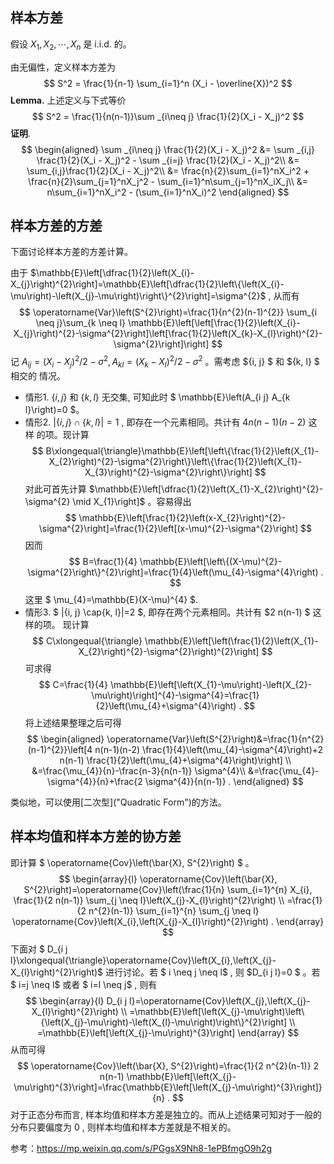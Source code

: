 ## 样本方差

假设 $X_1, X_2, \cdots, X_n$ 是 i.i.d. 的。

由无偏性，定义样本方差为
$$
S^2 = \frac{1}{n-1} \sum_{i=1}^n (X_i - \overline{X})^2
$$
**Lemma.** 上述定义与下式等价
$$
S^2 = \frac{1}{n(n-1)}\sum _{i\neq j} \frac{1}{2}(X_i - X_j)^2
$$
**证明**. 
$$
\begin{aligned}
\sum _{i\neq j} \frac{1}{2}(X_i - X_j)^2 &= \sum _{i,j} \frac{1}{2}(X_i - X_j)^2 - \sum _{i=j} \frac{1}{2}(X_i - X_j)^2\\
&= \sum_{i,j}\frac{1}{2}(X_i - X_j)^2\\
&= \frac{n}{2}\sum_{i=1}^nX_i^2 + \frac{n}{2}\sum_{j=1}^nX_j^2 - \sum_{i=1}^n\sum_{j=1}^nX_iX_j\\
&= n\sum_{i=1}^nX_i^2 - (\sum_{i=1}^nX_i)^2
\end{aligned}
$$

## 样本方差的方差

下面讨论样本方差的方差计算。

由于  $\mathbb{E}\left[\dfrac{1}{2}\left(X_{i}-X_{j}\right)^{2}\right]=\mathbb{E}\left[\dfrac{1}{2}\left\{\left(X_{i}-\mu\right)-\left(X_{j}-\mu\right)\right\}^{2}\right]=\sigma^{2}$ , 从而有
$$
\operatorname{Var}\left(S^{2}\right)=\frac{1}{n^{2}(n-1)^{2}} \sum_{i \neq j}\sum_{k \neq l} \mathbb{E}\left[\left[\frac{1}{2}\left(X_{i}-X_{j}\right)^{2}-\sigma^{2}\right]\left[\frac{1}{2}\left(X_{k}-X_{l}\right)^{2}-\sigma^{2}\right]\right]
$$
记  $A_{i j}=\left(X_{i}-X_{j}\right)^{2} / 2-\sigma^{2}, A_{k l}=\left(X_{k}-X_{l}\right)^{2} / 2-\sigma^{2}$  。需考虑 $\{i, j\} $ 和  $\{k, l\} $ 相交的 情况。
- 情形1.  $\{i, j\}$  和  $\{k, l\}$  无交集, 可知此时 $ \mathbb{E}\left(A_{i j} A_{k l}\right)=0  $。
- 情形2.  $|\{i, j\} \cap\{k, l\}|=1$ , 即存在一个元素相同。共计有  $4 n(n-1)(n-2)$  这样 的项。现计算
$$
B\xlongequal{\triangle}\mathbb{E}\left[\left\{\frac{1}{2}\left(X_{1}-X_{2}\right)^{2}-\sigma^{2}\right\}\left\{\frac{1}{2}\left(X_{1}-X_{3}\right)^{2}-\sigma^{2}\right\}\right]
$$
对此可首先计算  $\mathbb{E}\left[\dfrac{1}{2}\left(X_{1}-X_{2}\right)^{2}-\sigma^{2} \mid X_{1}\right]$  。容易得出
$$
\mathbb{E}\left[\frac{1}{2}\left(x-X_{2}\right)^{2}-\sigma^{2}\right]=\frac{1}{2}\left[(x-\mu)^{2}-\sigma^{2}\right]
$$
因而
$$
B=\frac{1}{4} \mathbb{E}\left[\left\{(X-\mu)^{2}-\sigma^{2}\right\}^{2}\right]=\frac{1}{4}\left(\mu_{4}-\sigma^{4}\right) .
$$
这里 $ \mu_{4}=\mathbb{E}(X-\mu)^{4} $.
- 情形3. $ |\{i, j\} \cap\{k, l\}|=2 $, 即存在两个元素相同。共计有  $2 n(n-1) $ 这样的项。 现计算
$$
C\xlongequal{\triangle} \mathbb{E}\left[\left(\frac{1}{2}\left(X_{1}-X_{2}\right)^{2}-\sigma^{2}\right)^{2}\right]
$$
可求得
$$
C=\frac{1}{4} \mathbb{E}\left[\left(X_{1}-\mu\right)-\left(X_{2}-\mu\right)\right]^{4}-\sigma^{4}=\frac{1}{2}\left(\mu_{4}+\sigma^{4}\right) .
$$
将上述结果整理之后可得
$$
\begin{aligned}
\operatorname{Var}\left(S^{2}\right)&=\frac{1}{n^{2}(n-1)^{2}}\left[4 n(n-1)(n-2) \frac{1}{4}\left(\mu_{4}-\sigma^{4}\right)+2 n(n-1) \frac{1}{2}\left(\mu_{4}+\sigma^{4}\right)\right] \\
&=\frac{\mu_{4}}{n}-\frac{n-3}{n(n-1)} \sigma^{4}\\
&=\frac{\mu_{4}-\sigma^{4}}{n}+\frac{2 \sigma^{4}}{n(n-1)} .
\end{aligned}
$$

类似地，可以使用[二次型]("Quadratic Form")的方法。

## 样本均值和样本方差的协方差

即计算 $ \operatorname{Cov}\left(\bar{X}, S^{2}\right) $ 。
$$
\begin{array}{l}
\operatorname{Cov}\left(\bar{X}, S^{2}\right)=\operatorname{Cov}\left(\frac{1}{n} \sum_{i=1}^{n} X_{i}, \frac{1}{2 n(n-1)} \sum_{j \neq l}\left(X_{j}-X_{l}\right)^{2}\right) \\
=\frac{1}{2 n^{2}(n-1)} \sum_{i=1}^{n} \sum_{j \neq l} \operatorname{Cov}\left(X_{i},\left(X_{j}-X_{l}\right)^{2}\right) .
\end{array}
$$
下面对 $ D_{i j l}\xlongequal{\triangle}\operatorname{Cov}\left(X_{i},\left(X_{j}-X_{l}\right)^{2}\right)$  进行讨论。若 $ i \neq j \neq l$ , 则  $D_{i j l}=0 $ 。若 $ i=j \neq l$  或者 $ i=l \neq j$ , 则有
$$
\begin{array}{l}
D_{i j l}=\operatorname{Cov}\left(X_{j},\left(X_{j}-X_{l}\right)^{2}\right) \\
=\mathbb{E}\left[\left(X_{j}-\mu\right)\left\{\left(X_{j}-\mu\right)-\left(X_{l}-\mu\right)\right\}^{2}\right] \\
=\mathbb{E}\left[\left(X_{j}-\mu\right)^{3}\right]
\end{array}
$$
从而可得
$$
\operatorname{Cov}\left(\bar{X}, S^{2}\right)=\frac{1}{2 n^{2}(n-1)} 2 n(n-1) \mathbb{E}\left[\left(X_{j}-\mu\right)^{3}\right]=\frac{\mathbb{E}\left[\left(X_{j}-\mu\right)^{3}\right]}{n} .
$$
对于正态分布而言, 样本均值和样本方差是独立的。而从上述结果可知对于一般的分布只要偏度为 0 , 则样本均值和样本方差就是不相关的。

参考：https://mp.weixin.qq.com/s/PGgsX9Nh8-1ePBfmgO9h2g